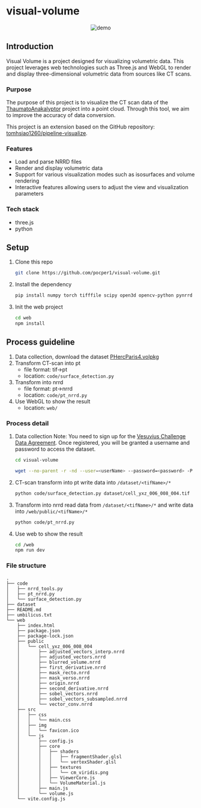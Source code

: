 # visual-volume

<p align="center">
    <img src="demo/visual-volume-demo.gif" alt="demo">
</p>

## Introduction

Visual Volume is a project designed for visualizing volumetric data. This project leverages web technologies such as Three.js and WebGL to render and display three-dimensional volumetric data from sources like CT scans.

### Purpose

The purpose of this project is to visualize the CT scan data of the [ThaumatoAnakalyptor](https://github.com/schillij95/ThaumatoAnakalyptor) project into a point cloud. Through this tool, we aim to improve the accuracy of data conversion.

This project is an extension based on the GitHub repository: [tomhsiao1260/pipeline-visualize](https://github.com/tomhsiao1260/pipeline-visualize).

### Features

-   Load and parse NRRD files
-   Render and display volumetric data
-   Support for various visualization modes such as isosurfaces and volume rendering
-   Interactive features allowing users to adjust the view and visualization parameters

### Tech stack

-   three.js
-   python

## Setup

1. Clone this repo
    ```bash
    git clone https://github.com/pocper1/visual-volume.git
    ```
2. Install the dependency
    ```bash
    pip install numpy torch tifffile scipy open3d opencv-python pynrrd tqdm
    ```
3. Init the web project
    ```bash
    cd web
    npm install
    ```

## Process guideline

1. Data collection, download the dataset [PHercParis4.volpkg](https://dl.ash2txt.org/full-scrolls/Scroll1/PHercParis4.volpkg/volume_grids/20230205180739/)
2. Transform CT-scan into pt
    - file format: tif->pt
    - location: `code/surface_detection.py`
3. Transform into nrrd
    - file format: pt->nrrd
    - location: `code/pt_nrrd.py`
4. Use WebGL to show the result
    - location: `web/`

### Process detail

1. Data collection
   Note: You need to sign up for the [Vesuvius Challenge Data Agreement](https://docs.google.com/forms/d/e/1FAIpQLSf2lCOCwnO1xo0bc1QdlL0a034Uoe7zyjYBY2k33ZHslHE38Q/viewform). Once registered, you will be granted a username and password to access the dataset.

    ```bash
    cd visual-volume
    ```

    ```bash
    wget --no-parent -r -nd --user=<userName> --password=<password> -P dataset https://dl.ash2txt.org/full-scrolls/Scroll1/PHercParis4.volpkg/volume_grids/20230205180739/cell_yxz_006_008_004.tif
    ```

2. CT-scan transform into pt
   write data into `/dataset/<tifName>/*`

    ```bash
    python code/surface_detection.py dataset/cell_yxz_006_008_004.tif
    ```

3. Transform into nrrd
   read data from `/dataset/<tifName>/*` and write data into `/web/public/<tifName>/*`
    ```bash
    python code/pt_nrrd.py
    ```
4. Use web to show the result
    ```bash
    cd /web
    npm run dev
    ```

### File structure

```
.
├── code
│   ├── nrrd_tools.py
│   ├── pt_nrrd.py
│   └── surface_detection.py
├── dataset
├── README.md
├── umbilicus.txt
└── web
    ├── index.html
    ├── package.json
    ├── package-lock.json
    ├── public
    │   └── cell_yxz_006_008_004
    │       ├── adjusted_vectors_interp.nrrd
    │       ├── adjusted_vectors.nrrd
    │       ├── blurred_volume.nrrd
    │       ├── first_derivative.nrrd
    │       ├── mask_recto.nrrd
    │       ├── mask_verso.nrrd
    │       ├── origin.nrrd
    │       ├── second_derivative.nrrd
    │       ├── sobel_vectors.nrrd
    │       ├── sobel_vectors_subsampled.nrrd
    │       └── vector_conv.nrrd
    ├── src
    │   ├── css
    │   │   └── main.css
    │   ├── img
    │   │   └── favicon.ico
    │   └── js
    │       ├── config.js
    │       ├── core
    │       │   ├── shaders
    │       │   │   ├── fragmentShader.glsl
    │       │   │   └── vertexShader.glsl
    │       │   ├── textures
    │       │   │   └── cm_viridis.png
    │       │   ├── ViewerCore.js
    │       │   └── VolumeMaterial.js
    │       ├── main.js
    │       └── volume.js
    └── vite.config.js
```
